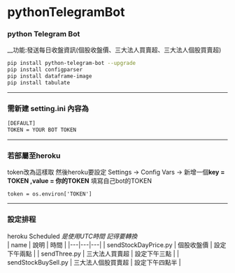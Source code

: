 # pythonTelegramBot

### python Telegram Bot

__功能:發送每日收盤資訊(個股收盤價、三大法人買賣超、三大法人個股買賣超)

```bash
pip install python-telegram-bot --upgrade
pip install configparser
pip install dataframe-image
pip install tabulate
```

------------

### 需新建 setting.ini 內容為

```bash
[DEFAULT]
TOKEN = YOUR BOT TOKEN

```

------------

### 若部屬至heroku

token改為這樣取 然後heroku要設定
Settings -> Config Vars -> 新增一個**key = TOKEN ,value = 你的TOKEN** 填寫自己bot的TOKEN

`token = os.environ['TOKEN']`

------------

### 設定排程

heroku Scheduled 
*是使用UTC時間 記得要轉換*  
| name | 說明  | 時間 | 
|---|---|---|
| sendStockDayPrice.py  | 個股收盤價  | 設定下午兩點  | 
| sendThree.py  | 三大法人買賣超  | 設定下午三點  | 
| sendStockBuySell.py  |  三大法人個股買賣超 | 設定下午四點半  |

